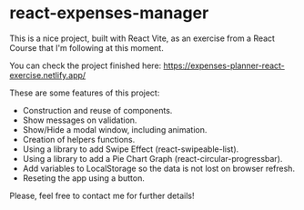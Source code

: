 # react-expenses-manager

This is a nice project, built with React Vite, as an exercise from a React Course that I'm following at this moment.

You can check the project finished here: https://expenses-planner-react-exercise.netlify.app/

These are some features of this project:

- Construction and reuse of components.
- Show messages on validation.
- Show/Hide a modal window, including animation.
- Creation of helpers functions.
- Using a library to add Swipe Effect (react-swipeable-list).
- Using a library to add a Pie Chart Graph (react-circular-progressbar).
- Add variables to LocalStorage so the data is not lost on browser refresh.
- Reseting the app using a button.

Please, feel free to contact me for further details!
